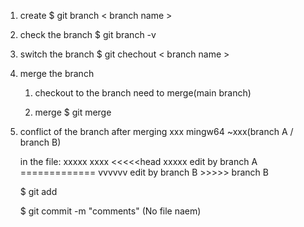 1. create
    $ git branch < branch name >


2. check the branch
    $ git branch -v

3. switch the branch
    $ git chechout < branch name >

4. merge the branch
    1. checkout to the branch need to merge(main branch)

    2. merge
        $ git merge <merging branch name>

5. conflict of the branch
    after merging 
         xxx mingw64 ~xxx(branch A / branch B)

    in the file:
        xxxxx
        xxxx
        <<<<<head 
        xxxxx edit by branch A
        =============
        vvvvvv edit by branch B
        >>>>> branch B

    $ git add <file name>

    $ git commit -m "comments"  (No file naem)

